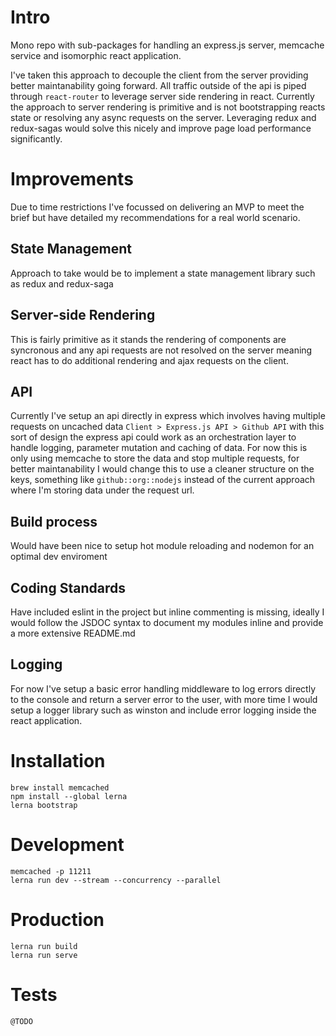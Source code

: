 # Intro
Mono repo with sub-packages for handling an express.js server, memcache service and isomorphic react application.

I've taken this approach to decouple the client from the server providing better maintanability going forward. All traffic outside of the api is piped through `react-router` to leverage server side rendering in react. Currently the approach to server rendering is primitive and is not bootstrapping reacts state or resolving any async requests on the server. Leveraging redux and redux-sagas would solve this nicely and improve page load performance significantly.

# Improvements
Due to time restrictions I've focussed on delivering an MVP to meet the brief but have detailed my recommendations for a real world scenario.

## State Management
Approach to take would be to implement a state management library such as redux and redux-saga

## Server-side Rendering
This is fairly primitive as it stands the rendering of components are syncronous and any api requests are not resolved on the server meaning react has to do additional rendering and ajax requests on the client.

## API
Currently I've setup an api directly in express which involves having multiple requests on uncached data `Client > Express.js API > Github API` with this sort of design the express api could work as an orchestration layer to handle logging, parameter mutation and caching of data. For now this is only using memcache to store the data and stop multiple requests, for better maintanability I would change this to use a cleaner structure on the keys, something like `github::org::nodejs` instead of the current approach where I'm storing data under the request url.

## Build process
Would have been nice to setup hot module reloading and nodemon for an optimal dev enviroment

## Coding Standards
Have included eslint in the project but inline commenting is missing, ideally I would follow the JSDOC syntax to document my modules inline and provide a more extensive README.md

## Logging
For now I've setup a basic error handling middleware to log errors directly to the console and return a server error to the user, with more time I would setup a logger library such as winston and include error logging inside the react application.

# Installation
```
brew install memcached
npm install --global lerna
lerna bootstrap
```

# Development
```
memcached -p 11211
lerna run dev --stream --concurrency --parallel
```

# Production
```
lerna run build
lerna run serve
```

# Tests
```
@TODO
```
